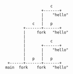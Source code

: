 

                        c
                    +-------+
                    |    "hello"
                    |    
                c   |   p
            +-------+-------+
            |     fork   "hello"
            |
            |           c
            |       +-------+
            |       |    "hello"
            |       |    
            |   p   |   p    
     +------+-------+-------+
    main  fork    fork   "hello"
